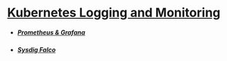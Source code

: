 # [Kubernetes Logging and Monitoring](README.md)


* ##### [Prometheus & Grafana](Prometheus-Grafana/README.md)

* ##### [Sysdig Falco](SysdigFalco/README.md)
